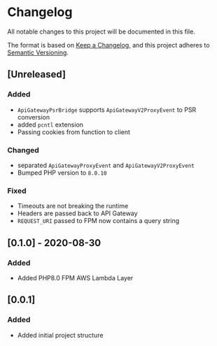 # Changelog
All notable changes to this project will be documented in this file.

The format is based on [Keep a Changelog](https://keepachangelog.com/en/1.0.0/),
and this project adheres to [Semantic Versioning](https://semver.org/spec/v2.0.0.html).

## [Unreleased]
### Added
- `ApiGatewayPsrBridge` supports `ApiGatewayV2ProxyEvent` to PSR conversion
- added `pcntl` extension
- Passing cookies from function to client

### Changed
- separated `ApiGatewayProxyEvent` and `ApiGatewayV2ProxyEvent`
- Bumped PHP version to `8.0.10`

### Fixed
- Timeouts are not breaking the runtime
- Headers are passed back to API Gateway
- `REQUEST_URI` passed to FPM now contains a query string

## [0.1.0] - 2020-08-30
### Added
- Added PHP8.0 FPM AWS Lambda Layer

## [0.0.1]
### Added
- Added initial project structure

